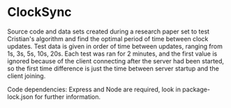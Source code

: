 # ClockSync
Source code and data sets created during a research paper set to test Cristian's algorithm
and find the optimal period of time between clock updates. Test data is given in order of
time between updates, ranging from 1s, 3s, 5s, 10s, 20s. Each test was ran for 2 minutes,
and the first value is ignored because of the client connecting after the server had been
started, so the first time difference is just the time between server startup and the client
joining.

Code dependencies:
Express and Node are required, look in package-lock.json for further information.
